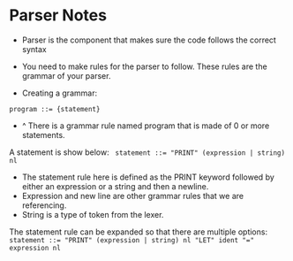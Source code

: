 # Parser Notes 

- Parser is the component that makes sure the code follows the correct syntax
- You need to make rules for the parser to follow. These rules are the grammar of your parser.

- Creating a grammar: 

```program ::= {statement}```
- ^ There is a grammar rule named program that is made of 0 or more statements. 

A statement is show below: 
``` statement ::= "PRINT" (expression | string) nl```
- The statement rule here is defined as the PRINT keyword followed by either an expression or a string and then a newline. 
- Expression and new line are other grammar rules that we are referencing. 
- String is a type of token from the lexer.

The statement rule can be expanded so that there are multiple options: 
```statement ::= "PRINT" (expression | string) nl "LET" ident "=" expression nl```




